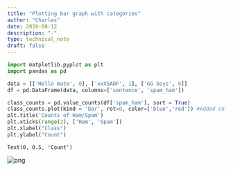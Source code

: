 ```yaml
---
title: "Plotting bar graph with categories"
author: "Charles"
date: 2020-08-12
description: "-"
type: technical_note
draft: false
---
```


```python
import matplotlib.pyplot as plt
import pandas as pd
```


```python
data = [['Hello mate', 0], ['xxXSADF', 1], ['GG boys', 0]]
df = pd.DataFrame(data, columns=['sentence', 'spam_ham'])

class_counts = pd.value_counts(df['spam_ham'], sort = True)
class_counts.plot(kind = 'bar', rot=0, color=['blue','red']) #Added colors as a list 
plt.title('Counts of Ham/Spam')
plt.xticks(range(2), ['Ham', 'Spam'])
plt.xlabel("Class")
plt.ylabel("Count")
```




    Text(0, 0.5, 'Count')




![png](categorical-bar-plot_2_1.png)



```python

```
